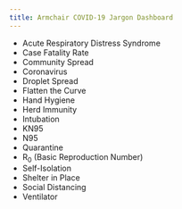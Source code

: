 ```yaml
---
title: Armchair COVID-19 Jargon Dashboard
---
```


- Acute Respiratory Distress Syndrome
- Case Fatality Rate
- Community Spread
- Coronavirus
- Droplet Spread
- Flatten the Curve
- Hand Hygiene
- Herd Immunity
- Intubation
- KN95
- N95
- Quarantine
- R<sub>0</sub> (Basic Reproduction Number)
- Self-Isolation
- Shelter in Place
- Social Distancing
- Ventilator

